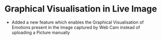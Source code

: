 #  Graphical Visualisation in Live Image 
- Added a new feature which enables the Graphical Visualisation of Emotions present in the Image captured by Web Cam instead of uploading a Picture manually
